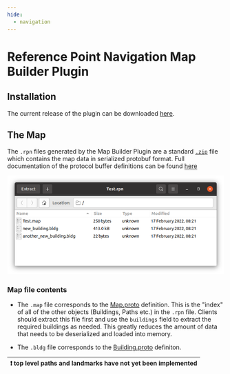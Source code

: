 ```yaml
---
hide:
  - navigation
---
```


# Reference Point Navigation Map Builder Plugin

## Installation

The current release of the plugin can be downloaded [here](https://github.com/ReferencePointNavigation/MapCreator/releases).

## The Map

The `.rpn` files generated by the Map Builder Plugin are a standard [`.zip`](https://en.wikipedia.org/wiki/ZIP_(file_format)) file which contains the map data in serialized protobuf format. Full documentation of the protocol buffer definitions can be found [here](proto.md)

![Contents of a Map file](media/map_file.png)

### Map file contents

- The `.map` file corresponds to the [Map.proto](proto.md#map) definition. This is the "index" of all of the other objects (Buildings, Paths etc.) in the `.rpn` file. Clients should extract this file first and use the `buildings` field to extract the required buildings as needed. This greatly reduces the amount of data that needs to be deserialized and loaded into memory.

- The `.bldg` file corresponds to the [Building.proto](proto.md#building) definiton.

| :exclamation:  top level paths and landmarks have not yet been implemented |
|----------------------------------------------------------------------------|

